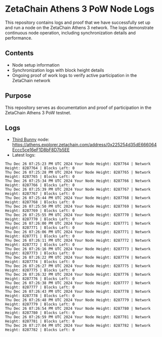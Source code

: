 # ZetaChain Athens 3 PoW Node Logs
This repository contains logs and proof that we have successfully set up and run a node on the ZetaChain Athens 3 network. The logs demonstrate continuous node operation, including synchronization details and performance.

## Contents
- Node setup information
- Synchronization logs with block height details
- Ongoing proof of work logs to verify active participation in the ZetaChain network

## Purpose
This repository serves as documentation and proof of participation in the ZetaChain Athens 3 PoW testnet.

## Logs

- [Third Bunny](https://thirdbunny.xyz/) node: https://athens.explorer.zetachain.com/address/0x225254d35dE666064Eccc5ce16eF1D8bF8D7b5EE
- Latest logs:
```
Thu Dec 26 07:25:23 PM UTC 2024 Your Node Height: 8287764 | Network Height: 8287764 | Blocks Left: 0
Thu Dec 26 07:25:28 PM UTC 2024 Your Node Height: 8287765 | Network Height: 8287765 | Blocks Left: 0
Thu Dec 26 07:25:34 PM UTC 2024 Your Node Height: 8287766 | Network Height: 8287766 | Blocks Left: 0
Thu Dec 26 07:25:39 PM UTC 2024 Your Node Height: 8287767 | Network Height: 8287767 | Blocks Left: 0
Thu Dec 26 07:25:44 PM UTC 2024 Your Node Height: 8287768 | Network Height: 8287768 | Blocks Left: 0
Thu Dec 26 07:25:50 PM UTC 2024 Your Node Height: 8287769 | Network Height: 8287769 | Blocks Left: 0
Thu Dec 26 07:25:55 PM UTC 2024 Your Node Height: 8287770 | Network Height: 8287770 | Blocks Left: 0
Thu Dec 26 07:26:00 PM UTC 2024 Your Node Height: 8287771 | Network Height: 8287771 | Blocks Left: 0
Thu Dec 26 07:26:06 PM UTC 2024 Your Node Height: 8287771 | Network Height: 8287771 | Blocks Left: 0
Thu Dec 26 07:26:11 PM UTC 2024 Your Node Height: 8287772 | Network Height: 8287772 | Blocks Left: 0
Thu Dec 26 07:26:16 PM UTC 2024 Your Node Height: 8287773 | Network Height: 8287773 | Blocks Left: 0
Thu Dec 26 07:26:22 PM UTC 2024 Your Node Height: 8287774 | Network Height: 8287774 | Blocks Left: 0
Thu Dec 26 07:26:27 PM UTC 2024 Your Node Height: 8287775 | Network Height: 8287775 | Blocks Left: 0
Thu Dec 26 07:26:32 PM UTC 2024 Your Node Height: 8287776 | Network Height: 8287776 | Blocks Left: 0
Thu Dec 26 07:26:38 PM UTC 2024 Your Node Height: 8287777 | Network Height: 8287777 | Blocks Left: 0
Thu Dec 26 07:26:43 PM UTC 2024 Your Node Height: 8287778 | Network Height: 8287778 | Blocks Left: 0
Thu Dec 26 07:26:48 PM UTC 2024 Your Node Height: 8287779 | Network Height: 8287779 | Blocks Left: 0
Thu Dec 26 07:26:54 PM UTC 2024 Your Node Height: 8287780 | Network Height: 8287780 | Blocks Left: 0
Thu Dec 26 07:26:59 PM UTC 2024 Your Node Height: 8287781 | Network Height: 8287781 | Blocks Left: 0
Thu Dec 26 07:27:04 PM UTC 2024 Your Node Height: 8287782 | Network Height: 8287782 | Blocks Left: 0
```
